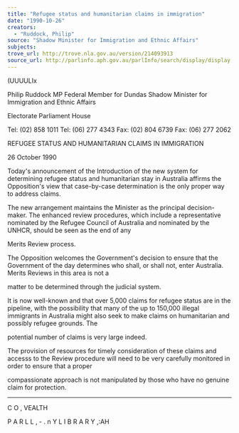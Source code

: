 ```yaml
---
title: "Refugee status and humanitarian claims in immigration"
date: "1990-10-26"
creators:
  - "Ruddock, Philip"
source: "Shadow Minister for Immigration and Ethnic Affairs"
subjects:
trove_url: http://trove.nla.gov.au/version/214093913
source_url: http://parlinfo.aph.gov.au/parlInfo/search/display/display.w3p;query=Id%3A%22media/pressrel/HPR08020184%22
---
```


 (UUUULIx

 Philip Ruddock MP Federal Member for Dundas  Shadow Minister for Immigration  and Ethnic Affairs

 Electorate Parliament House

 Tel: (02) 858 1011 Tel: (06) 277 4343 Fax: (02) 804 6739 Fax: (06) 277 2062

 REFUGEE STATUS AND HUMANITARIAN CLAIMS  IN IMMIGRATION

 26 October 1990

 Today's announcement of the Introduction of the new system  for determining refugee status and humanitarian stay in Australia  affirms the Opposition's view that case-by-case determination is  the only proper way to address claims.

 The new arrangement maintains the Minister as the principal  decision-maker. The enhanced review procedures, which include  a representative nominated by the Refugee Council of Australia  and nominated by the UNHCR, should be seen as the end of any 

 Merits Review process.

 The Opposition welcomes the Government's decision to ensure  that the Government of the day determines who shall, or shall  not, enter Australia. Merits Reviews in this area is not a 

 matter to be determined through the judicial system.

 It is now well-known and that over 5,000 claims for refugee  status are in the pipeline, with the possibility that many of the  up to 150,000 illegal immigrants in Australia might also seek to  make claims on humanitarian and possibly refugee grounds. The 

 potential number of claims is very large indeed.

 The provision of resources for timely consideration of  these claims and accesss to the Review procedure will need to be  very carefully monitored in order to ensure that a proper 

 compassionate approach is not manipulated by those who have no  genuine claim for protection.

 * * * *

 C O  , VEALTH 

 P A R L L ,  - . n Y L I B R A R Y   ,:AH

